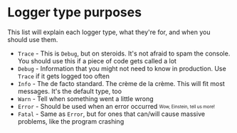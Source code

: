# Logger type purposes

This list will explain each logger type, what they're for, and when you should use them.

* `Trace` - This is `Debug`, but on steroids. It's not afraid to spam the console. You should use this if a piece of
code gets called a lot
* `Debug` - Information that you might not need to know in production. Use `Trace` if it gets logged too often
* `Info` - The de facto standard. The crème de la crème. <!-- can you tell I don't speak french? --> This will fit most
messages. It's the default type, too
* `Warn` - Tell when something went a little wrong
* `Error` - Should be used when an error occurred <sub><sup>Wow, Einstein, tell us more!</sup></sub>
* `Fatal` - Same as `Error`, but for ones that can/will cause massive problems, like the program crashing